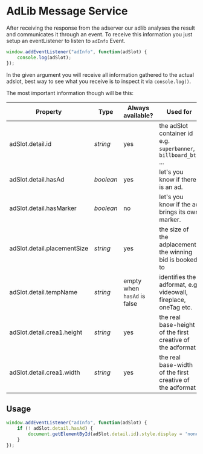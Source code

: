 # AdLib Message Service

After receiving the response from the adserver our adlib analyses the result and communicates it through an event.
To receive this information you just setup an eventListener to listen to `adInfo` Event.

```javascript
window.addEventListener("adInfo", function(adSlot) {
    console.log(adSlot);
});
```
In the given argument you will receive all information gathered to the actual adslot, best way to see what you receive is to inspect it via `console.log()`.

The most important information though will be this:

Property | Type | Always available?           | Used for
--- | --- |-----------------------------|--- 
adSlot.detail.id | *string* | yes                         | the adSlot container id e.g. `superbanner`, `billboard_btf` ...
adSlot.detail.hasAd | *boolean* | yes                         | let's you know if there is an ad.
adSlot.detail.hasMarker | *boolean* | no                          | let's you know if the ad brings its own marker.
adSlot.detail.placementSize | *string* | yes                         | the size of the adplacement the winning bid is booked to
adSlot.detail.tempName | *string* | empty when `hasAd` is false | identifies the adformat, e.g. videowall, fireplace, oneTag etc.
adSlot.detail.crea1.height | *string* | yes                         | the real base-height of the first creative of the adformat
adSlot.detail.crea1.width | *string* | yes                         | the real base-width of the first creative of the adformat

## Usage

```javascript
window.addEventListener("adInfo", function(adSlot) {
	if (! adSlot.detail.hasAd) {
        document.getElementById(adSlot.detail.id).style.display = 'none';
	}
});
```



